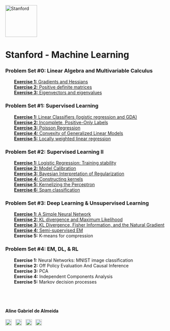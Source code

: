 <a href="https://i.dlpng.com/static/png/498606_preview.png"><img src="https://i.dlpng.com/static/png/498606_preview.png" title="Stanford" alt="Stanford" height="100"></a>

# Stanford - Machine Learning  
  
### **Problem Set #0: Linear Algebra and Multivariable Calculus**
&nbsp;&nbsp;&nbsp;&nbsp;&nbsp;&nbsp; [**Exercise 1:** Gradients and Hessians](https://github.com/AlmeidaAlin3/MachineLearning/blob/master/ProblemSet0/Exercise1/README.md)  
&nbsp;&nbsp;&nbsp;&nbsp;&nbsp;&nbsp; [**Exercise 2:** Positive definite matrices](https://github.com/AlmeidaAlin3/MachineLearning/blob/master/ProblemSet0/Exercise2/README.md)    
&nbsp;&nbsp;&nbsp;&nbsp;&nbsp;&nbsp; [**Exercise 3:** Eigenvectors and eigenvalues](https://github.com/AlmeidaAlin3/MachineLearning/blob/master/ProblemSet0/Exercise3/README.md)   

### **Problem Set #1: Supervised Learning**  
&nbsp;&nbsp;&nbsp;&nbsp;&nbsp;&nbsp; [**Exercise 1:** Linear Classifiers (logistic regression and GDA)](https://github.com/AlmeidaAlin3/MachineLearning/blob/master/ProblemSet1/Exercise1/README.md)  
&nbsp;&nbsp;&nbsp;&nbsp;&nbsp;&nbsp; [**Exercise 2:** Incomplete, Positive-Only Labels](https://github.com/AlmeidaAlin3/MachineLearning/blob/master/ProblemSet1/Exercise2/README.md)    
&nbsp;&nbsp;&nbsp;&nbsp;&nbsp;&nbsp; [**Exercise 3:** Poisson Regression](https://github.com/AlmeidaAlin3/MachineLearning/blob/master/ProblemSet1/Exercise3/README.md)  
&nbsp;&nbsp;&nbsp;&nbsp;&nbsp;&nbsp; [**Exercise 4:** Convexity of Generalized Linear Models](https://github.com/AlmeidaAlin3/MachineLearning/blob/master/ProblemSet1/Exercise4/README.md)    
&nbsp;&nbsp;&nbsp;&nbsp;&nbsp;&nbsp; [**Exercise 5:** Locally weighted linear regression](https://github.com/AlmeidaAlin3/MachineLearning/blob/master/ProblemSet1/Exercise5/README.md)  

### **Problem Set #2: Supervised Learning II**  
&nbsp;&nbsp;&nbsp;&nbsp;&nbsp;&nbsp; [**Exercise 1:** Logistic Regression: Training stability](https://github.com/AlmeidaAlin3/MachineLearning/blob/master/ProblemSet2/Exercise1/README.md)    
&nbsp;&nbsp;&nbsp;&nbsp;&nbsp;&nbsp; [**Exercise 2:** Model Calibration](https://github.com/AlmeidaAlin3/MachineLearning/blob/master/ProblemSet2/Exercise2/README.md)  
&nbsp;&nbsp;&nbsp;&nbsp;&nbsp;&nbsp; [**Exercise 3:** Bayesian Interpretation of Regularization](https://github.com/AlmeidaAlin3/MachineLearning/blob/master/ProblemSet2/Exercise3/README.md)    
&nbsp;&nbsp;&nbsp;&nbsp;&nbsp;&nbsp; [**Exercise 4:** Constructing kernels](https://github.com/AlmeidaAlin3/MachineLearning/blob/master/ProblemSet2/Exercise4/README.md)  
&nbsp;&nbsp;&nbsp;&nbsp;&nbsp;&nbsp; [**Exercise 5:** Kernelizing the Perceptron](https://github.com/AlmeidaAlin3/MachineLearning/blob/master/ProblemSet2/Exercise5/README.md)     
&nbsp;&nbsp;&nbsp;&nbsp;&nbsp;&nbsp; [**Exercise 6:** Spam classification](https://github.com/AlmeidaAlin3/MachineLearning/blob/master/ProblemSet2/Exercise6/README.md)        

### **Problem Set #3: Deep Learning & Unsupervised Learning**   
&nbsp;&nbsp;&nbsp;&nbsp;&nbsp;&nbsp; [**Exercise 1:** A Simple Neural Network](https://github.com/AlmeidaAlin3/MachineLearning/blob/master/ProblemSet3/Exercise1/README.md)       
&nbsp;&nbsp;&nbsp;&nbsp;&nbsp;&nbsp; [**Exercise 2:** KL divergence and Maximum Likelihood](https://github.com/AlmeidaAlin3/MachineLearning/blob/master/ProblemSet3/Exercise2/README.md)      
&nbsp;&nbsp;&nbsp;&nbsp;&nbsp;&nbsp; [**Exercise 3:** KL Divergence, Fisher Information, and the Natural Gradient](https://github.com/AlmeidaAlin3/MachineLearning/blob/master/ProblemSet3/Exercise3/README.md)  
&nbsp;&nbsp;&nbsp;&nbsp;&nbsp;&nbsp; [**Exercise 4:** Semi-supervised EM](https://github.com/AlmeidaAlin3/MachineLearning/blob/master/ProblemSet3/Exercise4/README.md)  
&nbsp;&nbsp;&nbsp;&nbsp;&nbsp;&nbsp; **Exercise 5:** K-means for compression    

### **Problem Set #4: EM, DL, & RL**   
&nbsp;&nbsp;&nbsp;&nbsp;&nbsp;&nbsp; **Exercise 1:** Neural Networks: MNIST image classification   
&nbsp;&nbsp;&nbsp;&nbsp;&nbsp;&nbsp; **Exercise 2:** Off Policy Evaluation And Causal Inference  
&nbsp;&nbsp;&nbsp;&nbsp;&nbsp;&nbsp; **Exercise 3:** PCA    
&nbsp;&nbsp;&nbsp;&nbsp;&nbsp;&nbsp; **Exercise 4:** Independent Components Analysis      
&nbsp;&nbsp;&nbsp;&nbsp;&nbsp;&nbsp; **Exercise 5:** Markov decision processes     
 
&nbsp;  
---

#### Aline Gabriel de Almeida  
<a href="https://www.linkedin.com/in/alinegalmeida/"><img src="https://cdn3.iconfinder.com/data/icons/logos-and-brands-adobe/512/201_Linkedin-512.png" title="Linkedin: alinegalmeida" alt="https://www.linkedin.com/in/alinegalmeida/" height="20"></a>
&nbsp; <a href="https://www.kaggle.com/almeidaalin3"><img src="https://cdn3.iconfinder.com/data/icons/logos-and-brands-adobe/512/189_Kaggle-512.png" title="Kaggle: almeidaalin3" alt="https://www.kaggle.com/almeidaalin3" height="20"></a>
&nbsp; <a href="mailto:aline.gabriel.almeida@gmail.com"><img src="https://cdn3.iconfinder.com/data/icons/logos-and-brands-adobe/512/147_Gmail-512.png" title="aline.gabriel.almeida@gmail.com" alt="aline.gabriel.almeida@gmail.com" height="20"></a>
&nbsp; <a href="https://github.com/AlmeidaAlin3/"><img src="https://cdn3.iconfinder.com/data/icons/logos-and-brands-adobe/512/142_Github-512.png" title="Github: AlmeidaAlin3" alt="https://github.com/AlmeidaAlin3/" height="20"></a> 
